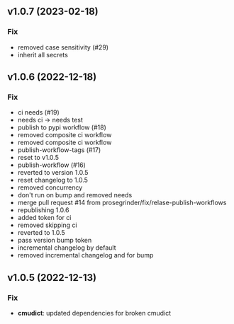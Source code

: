 ## v1.0.7 (2023-02-18)

### Fix

- removed case sensitivity (#29)
- inherit all secrets

## v1.0.6 (2022-12-18)

### Fix

- ci needs (#19)
- needs ci -> needs test
- publish to pypi workflow (#18)
- removed composite ci workflow
- removed composite ci workflow
- publish-workflow-tags (#17)
- reset to v1.0.5
- publish-workflow (#16)
- reverted to version 1.0.5
- reset changelog to 1.0.5
- removed concurrency
- don't run on bump and removed needs
- merge pull request #14 from prosegrinder/fix/relase-publish-workflows
- republishing 1.0.6
- added token for ci
- removed skipping ci
- reverted to 1.0.5
- pass version bump token
- incremental changelog by default
- removed incremental changelog and for bump

## v1.0.5 (2022-12-13)

### Fix

- **cmudict**: updated dependencies for broken cmudict

